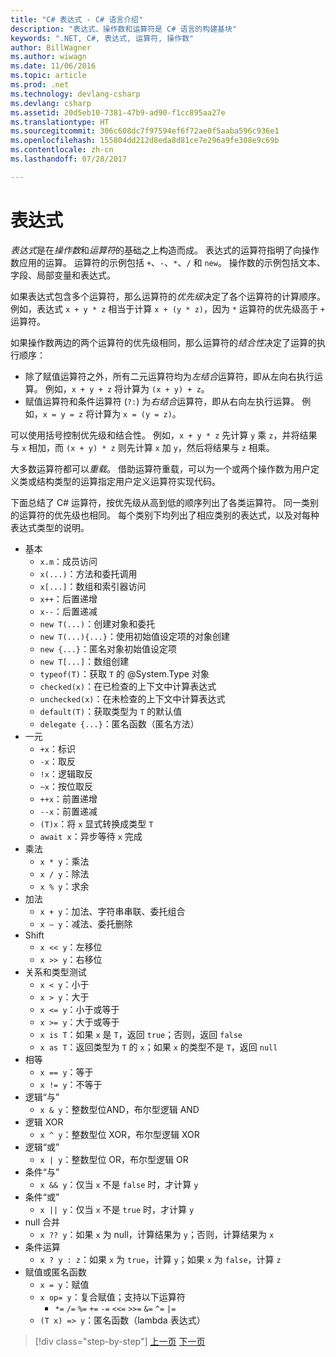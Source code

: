 ```yaml
---
title: "C# 表达式 - C# 语言介绍"
description: "表达式、操作数和运算符是 C# 语言的构建基块"
keywords: ".NET, C#, 表达式, 运算符, 操作数"
author: BillWagner
ms.author: wiwagn
ms.date: 11/06/2016
ms.topic: article
ms.prod: .net
ms.technology: devlang-csharp
ms.devlang: csharp
ms.assetid: 20d5eb10-7381-47b9-ad90-f1cc895aa27e
ms.translationtype: HT
ms.sourcegitcommit: 306c608dc7f97594ef6f72ae0f5aaba596c936e1
ms.openlocfilehash: 155804dd212d8eda8d81ce7e296a9fe308e9c69b
ms.contentlocale: zh-cn
ms.lasthandoff: 07/28/2017

---
```


# <a name="expressions"></a>表达式

*表达式*是在*操作数*和*运算符*的基础之上构造而成。 表达式的运算符指明了向操作数应用的运算。 运算符的示例包括 `+`、`-`、`*`、`/` 和 `new`。 操作数的示例包括文本、字段、局部变量和表达式。

如果表达式包含多个运算符，那么运算符的*优先级*决定了各个运算符的计算顺序。 例如，表达式 `x + y * z` 相当于计算 `x + (y * z)`，因为 `*` 运算符的优先级高于 `+` 运算符。

如果操作数两边的两个运算符的优先级相同，那么运算符的*结合性*决定了运算的执行顺序：

*   除了赋值运算符之外，所有二元运算符均为*左结合*运算符，即从左向右执行运算。 例如，`x + y + z` 将计算为 `(x + y) + z`。
*   赋值运算符和条件运算符 (`?:`) 为*右结合*运算符，即从右向左执行运算。 例如，`x = y = z` 将计算为 `x = (y = z)`。

可以使用括号控制优先级和结合性。 例如，`x + y * z` 先计算 `y` 乘 `z`，并将结果与 `x` 相加，而 `(x + y) * z` 则先计算 `x` 加 `y`，然后将结果与 `z` 相乘。

大多数运算符都可以*重载*。 借助运算符重载，可以为一个或两个操作数为用户定义类或结构类型的运算指定用户定义运算符实现代码。

下面总结了 C# 运算符，按优先级从高到低的顺序列出了各类运算符。 同一类别的运算符的优先级也相同。 每个类别下均列出了相应类别的表达式，以及对每种表达式类型的说明。

* 基本
    - `x.m`：成员访问
    - `x(...)`：方法和委托调用
    - `x[...]`：数组和索引器访问
    - `x++`：后置递增
    - `x--`：后置递减
    - `new T(...)`：创建对象和委托
    - `new T(...){...}`：使用初始值设定项的对象创建
    - `new {...}`：匿名对象初始值设定项
    - `new T[...]`：数组创建
    - `typeof(T)`：获取 `T` 的 @System.Type 对象
    - `checked(x)`：在已检查的上下文中计算表达式
    - `unchecked(x)`：在未检查的上下文中计算表达式
    - `default(T)`：获取类型为 `T` 的默认值
    - `delegate {...}`：匿名函数（匿名方法）
* 一元
    - `+x`：标识
    - `-x`：取反
    - `!x`：逻辑取反
    - `~x`：按位取反
    - `++x`：前置递增
    - `--x`：前置递减
    - `(T)x`：将 `x` 显式转换成类型 `T`
    - `await x`：异步等待 `x` 完成
* 乘法
    - `x * y`：乘法
    - `x / y`：除法
    - `x % y`：求余
* 加法
    - `x + y`：加法、字符串串联、委托组合
    - `x – y`：减法、委托删除
* Shift
    - `x << y`：左移位
    - `x >> y`：右移位
* 关系和类型测试
    - `x < y`：小于
    - `x > y`：大于
    - `x <= y`：小于或等于
    - `x >= y`：大于或等于
    - `x is T`：如果 `x` 是 `T`，返回 `true`；否则，返回 `false`
    - `x as T`：返回类型为 `T` 的 `x`；如果 `x` 的类型不是 `T`，返回 `null`
* 相等
    - `x == y`：等于
    - `x != y`：不等于
* 逻辑“与”
    - `x & y`：整数型位AND，布尔型逻辑 AND
* 逻辑 XOR
    - `x ^ y`：整数型位 XOR，布尔型逻辑 XOR
* 逻辑“或”
    - `x | y`：整数型位 OR，布尔型逻辑 OR
* 条件“与”
    - `x && y`：仅当 `x` 不是 `false` 时，才计算 `y`
* 条件“或”
    - `x || y`：仅当 `x` 不是 `true` 时，才计算 `y`
* null 合并
    - `x ?? y`：如果 `x` 为 null，计算结果为 `y`；否则，计算结果为 `x`
* 条件运算
    - `x ? y : z`：如果 `x` 为 `true`，计算 `y`；如果 `x` 为 `false`，计算 `z`
* 赋值或匿名函数
    - `x = y`：赋值
    - `x op= y`：复合赋值；支持以下运算符
        - `*=`   `/=`   `%=`   `+=`   `-=`   `<<=`   `>>=`   `&=`  `^=`  `|=`
    - `(T x) => y`：匿名函数（lambda 表达式）

>[!div class="step-by-step"]
[上一页](types-and-variables.md)
[下一页](statements.md)

